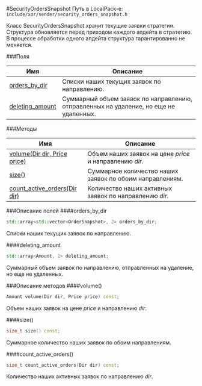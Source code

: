 #SecurityOrdersSnapshot
Путь в LocalPack-е: `include/xor/sender/security_orders_snapshot.h`

Класс SecurityOrdersSnapshot хранит текущие заявки стратегии.
Структура обновляется перед приходом каждого апдейта в стратегию.
В процессе обработки одного апдейта структура гарантированно не меняется.

###Поля

|Имя| Описание|
|------------------|--------------------|
|[orders_by_dir](#orders_by_dir)|Списки наших текущих заявок по направлению.|
|[deleting_amount](#deleting_amount)|Суммарный объем заявок по направлению, отправленных на удаление, но еще не удаленных.|

###Методы

|Имя| Описание|
|------------------|--------------------|
|[volume(Dir dir, Price price)](#volume)|Объем наших заявок на цене *price* и направлению *dir*.|
|[size()](#size)|Суммарное количество наших заявок по обоим направлениям.|
|[count_active_orders(Dir dir)](#count_active_orders)|Количество наших активных заявок по направлению *dir*.|

###Описание полей
<a name="orders_by_dir"></a>
####orders_by_dir
```c++
std::array<std::vector<OrderSnapshot>, 2> orders_by_dir;
```
Списки наших текущих заявок по направлению.

<a name="deleting_amount"></a>
####deleting_amount
```c++
std::array<Amount, 2> deleting_amount;
```
Суммарный объем заявок по направлению, отправленных на удаление, но еще не удаленных.


###Описание методов
<a name="volume"></a>
####volume()
```c++
Amount volume(Dir dir, Price price) const;
```
Объем наших заявок на цене *price* и направлению *dir*.

<a name="size"></a>
####size()
```c++
size_t size() const;
```
Суммарное количество наших заявок по обоим направлениям.

<a name="count_active_orders"></a>
####count_active_orders()
```c++
size_t count_active_orders(Dir dir) const;
```
Количество наших активных заявок по направлению *dir*.


